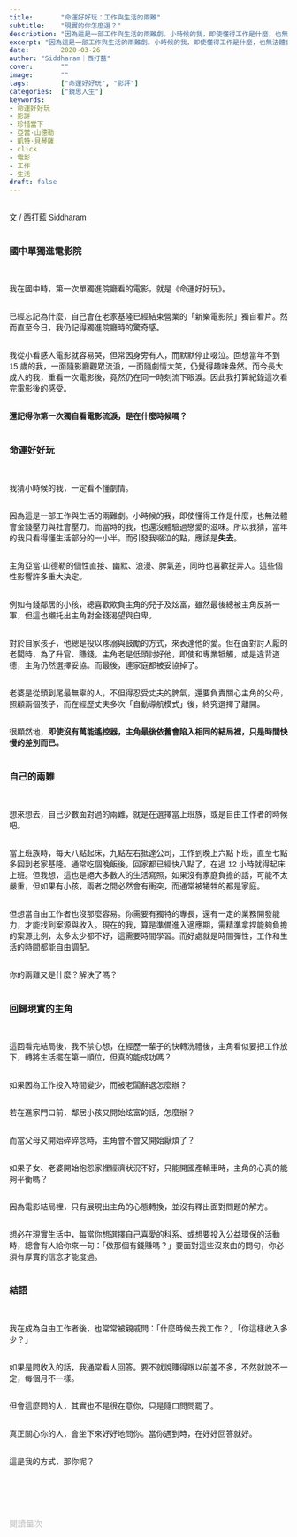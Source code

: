 ```yaml
---
title:       "命運好好玩：工作與生活的兩難"
subtitle:    "現實的你怎麼選？"
description: "因為這是一部工作與生活的兩難劇。小時候的我，即使懂得工作是什麼，也無法體會金錢壓力與社會壓力。而當時的我，也還沒體驗過戀愛的滋味。所以我猜，當年的我只看得懂生活部分的一小半..."
excerpt: "因為這是一部工作與生活的兩難劇。小時候的我，即使懂得工作是什麼，也無法體會金錢壓力與社會壓力。而當時的我，也還沒體驗過戀愛的滋味。所以我猜，當年的我只看得懂生活部分的一小半..."
date:        2020-03-26
author: "Siddharam｜西打藍"
cover:       ""
image:       ""
tags:        ["命運好好玩", "影評"]
categories:  ["鏡思人生"]
keywords:
- 命運好好玩
- 影評
- 珍惜當下
- 亞當·山德勒
- 凱特·貝琴薩
- click
- 電影
- 工作
- 生活
draft: false
---
```


<article style="font-family: 'Noto Sans TC', '微軟正黑體', sans-serif; font-weight: 300;">

<br>文 / 西打藍 Siddharam<br><br>

<h3 class="article-h1-color">國中單獨進電影院</h3><br>

我在國中時，第一次單獨進院廳看的電影，就是《命運好好玩》。<br><br>

已經忘記為什麼，自己會在老家基隆已經結束營業的「新樂電影院」獨自看片。然而直至今日，我仍記得獨進院廳時的驚奇感。<br><br>

我從小看感人電影就容易哭，但常因身旁有人，而默默停止啜泣。回想當年不到 15 歲的我，一面隨影廳觀眾流淚，一面隨劇情大笑，仍覺得趣味盎然。而今長大成人的我，重看一次電影後，竟然仍在同一時刻流下眼淚。因此我打算紀錄這次看完電影後的感受。<br><br>

<b>還記得你第一次獨自看電影流淚，是在什麼時候嗎？</b><br><br>


<h3 class="article-h1-color">命運好好玩</h3><br>

我猜小時候的我，一定看不懂劇情。<br><br>

因為這是一部工作與生活的兩難劇。小時候的我，即使懂得工作是什麼，也無法體會金錢壓力與社會壓力。而當時的我，也還沒體驗過戀愛的滋味。所以我猜，當年的我只看得懂生活部分的一小半。而引發我啜泣的點，應該是<b>失去</b>。<br><br>

主角亞當·山德勒的個性直接、幽默、浪漫、脾氣差，同時也喜歡捉弄人。這些個性影響許多重大決定。<br><br>

例如有錢鄰居的小孩，總喜歡欺負主角的兒子及炫富，雖然最後總被主角反將一軍，但這也襯托出主角對金錢渴望與自卑。<br><br>

對於自家孩子，他總是投以疼溺與鼓勵的方式，來表達他的愛。但在面對討人厭的老闆時，為了升官、賺錢，主角老是低頭討好他，即使和專業牴觸，或是違背道德，主角仍然選擇妥協。而最後，連家庭都被妥協掉了。<br><br>


老婆是從頭到尾最無辜的人，不但得忍受丈夫的脾氣，還要負責關心主角的父母，照顧兩個孩子，而在經歷丈夫多次「自動導航模式」後，終究選擇了離開。<br><br>

很顯然地，<b>即使沒有萬能遙控器，主角最後依舊會陷入相同的結局裡，只是時間快慢的差別而已。</b><br><br>


<h3 class="article-h1-color">自己的兩難</h3><br>

想來想去，自己少數面對過的兩難，就是在選擇當上班族，或是自由工作者的時候吧。<br><br>

當上班族時，每天八點起床，九點左右抵達公司，工作到晚上六點下班，直至七點多回到老家基隆。通常吃個晚飯後，回家都已經快八點了，在過 12 小時就得起床上班。但我想，這也是絕大多數人的生活寫照，如果沒有家庭負擔的話，可能不太嚴重，但如果有小孩，兩者之間必然會有衝突，而通常被犧牲的都是家庭。<br><br>

但想當自由工作者也沒那麼容易。你需要有獨特的專長，還有一定的業務開發能力，才能找到案源與收入。現在的我，算是準備進入適應期，需精準拿捏能夠負擔的案源比例，太多太少都不好，這需要時間學習。而好處就是時間彈性，工作和生活的時間都能自由調配。<br><br>

你的兩難又是什麼？解決了嗎？<br><br>


<h3 class="article-h1-color">回歸現實的主角</h3><br>

這回看完結局後，我不禁心想，在經歷一輩子的快轉洗禮後，主角看似要把工作放下，轉將生活擺在第一順位，但真的能成功嗎？<br><br>

如果因為工作投入時間變少，而被老闆辭退怎麼辦？<br><br>

若在進家門口前，鄰居小孩又開始炫富的話，怎麼辦？<br><br>

而當父母又開始碎碎念時，主角會不會又開始厭煩了？<br><br>

如果子女、老婆開始抱怨家裡經濟狀況不好，只能開國產轎車時，主角的心真的能夠平衡嗎？<br><br>

因為電影結局裡，只有展現出主角的心態轉換，並沒有釋出面對問題的解方。<br><br>

想必在現實生活中，每當你想選擇自己喜愛的科系、或想要投入公益環保的活動時，總會有人給你來一句：「做那個有錢賺嗎？」要面對這些沒來由的問句，你必須有厚實的信念才能度過。<br><br>

<h3 class="article-h1-color">結語</h3><br>

我在成為自由工作者後，也常常被親戚問：「什麼時候去找工作？」「你這樣收入多少？」<br><br>

如果是問收入的話，我通常看人回答。要不就說賺得跟以前差不多，不然就說不一定，每個月不一樣。<br><br>

但會這麼問的人，其實也不是很在意你，只是隨口問問罷了。<br><br>

真正關心你的人，會坐下來好好地問你。當你遇到時，在好好回答就好。<br><br>

這是我的方式，那你呢？<br><br>

<br><br><br>

</article>

<div style="color: #bfbfbf; font-size: 15px;" id="busuanzi_container_page_pv">
  閱讀量<span id="busuanzi_value_page_pv"></span>次
</div>

<script src="../../js/post.js"></script>




